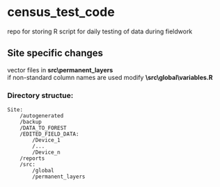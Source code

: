 # census_test_code
repo for storing R script for daily testing of data during fieldwork

## Site specific changes

vector files in **src\permanent_layers**  
if non-standard column names are used modify **\src\global\variables.R**


### Directory structue:  

    Site:  
    	/autogenerated  
		/backup  
		/DATA_TO_FOREST  
		/EDITED_FIELD_DATA:  
			/Device_1  
			/...  
			/Device_n  
		/reports  
		/src:  
			/global  
			/permanent_layers


